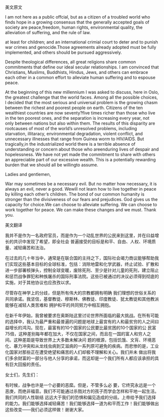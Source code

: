 美文原文

I am not here as a public offcial, but as a citizen of a troubled world who finds hope in a growing consensus that the generally accepted goals of society are peace,freedom, human rights, environmental quality, the alleviation of suffering, and the rule of law.

at least for children; and an international crimial court to deter and to punish war crimes and genocide.Those agreements already adopted must be fully implemented, and others should be pursued aggressively.

Despite theological differences, all great religions share common commitments that define our ideal secular relationships. I am convinced that Christians, Muslims, Buddhists, Hindus, Jews, and others can embrace each other in a common effort to alleviate human suffering and to espouse peace.

At the beginning of this new millennium I was asked to discuss, here in Oslo, the greatest challenge that the world faces. Among all the possible choices, I decided that the most serious and universal problem is the growing chasm between the richest and poorest people on earth. Citizens of the ten wealthiest countries are now seventy?five times richer than those who live in the ten poorest ones, and the separation is increasing every year, not only between nations but also within them. The results of this disparity are rootcauses of most of the world’s unresolved problems, including starvation, illitaracy, environmental degradation, violent conflict, and unnecessary illnesses that range from Guinea worm to HIV/AIDS. But tragically,in the industrialized world there is a terrible absence of understanding or concern about those who areenduring lives of despair and hopelessness. We have not yet made the commitment to share with others an appreciable part of our excessive wealth. This is a potentially rewarding burden that we should all be willingto assume.

Ladies and gentlemen,

War may sometimes be a necessary evil. But no matter how necessary, it is always an evil, never a good. Wewill not learn how to live together in peace by killing each other’s children. The bond of our common humanity is stronger than the divisiveness of our fears and prejudices. God gives us the capacity for choice.We can choose to alleviate suffering. We can choose to work together for peace. We can make these changes and we must. Thank you.

美文翻译

我并不是作为一名政府官员，而是作为一个动乱世界的公民来到这里，并在曰益增长的共识中发现了希望，即全社会 普遍接受的目标是和平、自由、人权、环境质量、减轻痛苦和法治。

在过去的几十年当中，通常是在联合国的主持之下，国际社会竭力商议能够帮助我们实现这些基本目标的全球标准，包括：消除地雷和化学武器，终止试验、扩散和进一步部署核弹头，控制全球变暖，废除死刑、至少是针对儿童的死刑，建立阻止和惩罚战争罪犯和种族屠杀的国际刑事法院。这些已被通过的决议必须得到彻底的实施，对于其他协议也应孜孜以求。

尽管存在神学上的分歧，但是所有伟大的宗教都拥有明确 我们理想的世俗关系的共同承诺。我坚信，基督教徒、穆斯林、佛教徒、印度教徒、犹太教徒和其他教派能够在减轻人类苦难和 拥护和平的共同努力中相互拥抱。

在新千年伊始，我曾被要求在奥斯陆这里讨论世界所面临的最大挑战。在所有可能的选择中，我认为最严重和最普遍的问题是地球上最宮有的人和最贫穷的人之间曰益增长的鸿沟。现在，最富有的10个国家的公民要比最贫困的10个国家的公 民富75倍，这种差别每年都在加大，不仅在国家之间，而且在一国的富人和穷人之间。这种差距是导致世界上大多数未解决问 题的根源，包括饥饿、文肓、环境恶化、暴力冲突和从龙线虫病到艾滋病的一系列原可避免的疾病。而悲惨的是，工业化国家对那些正在遭受绝望和痛苦的人们却极不理解和关心。我们并未 做出将我们多余财富的一部分与他人分享的承诺，而这却是一个我们所有人都应该承担的具有巨大回报的责任。

女士们，先生们：

有时候，战争也许是一个必要的恶縻。但是，不管多么必 要，它终究永远是一个恶庚，而绝非福音。我们不可能通过杀戮对方的孩子而学会怎样和平地一起生活。我们共同的人性联结 远远大于我们的恐惧和偏见造成的分歧。上帝给予我们选择的能力。我们能够选择减轻痛苦！我们能够选择一道为和平而工作！我们能够做出这些改变——我们必须这样做！谢谢大家。